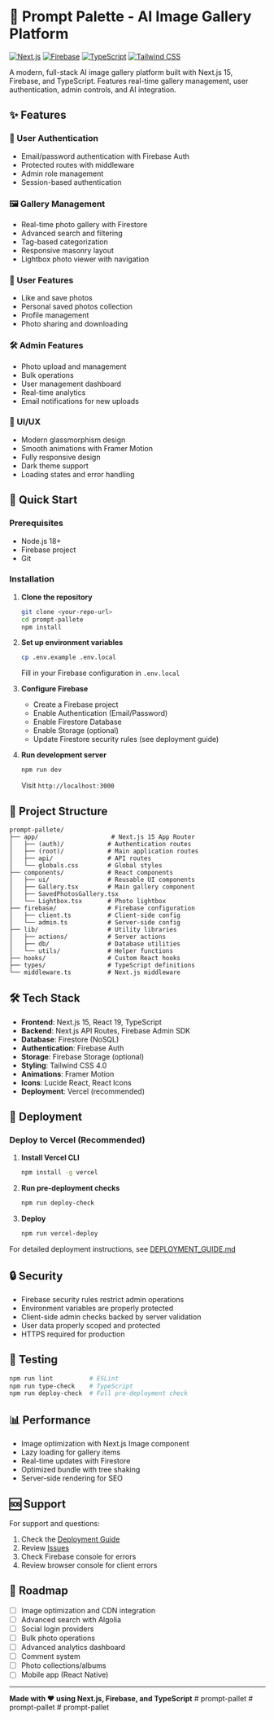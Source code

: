 # 🎨 Prompt Palette - AI Image Gallery Platform

[![Next.js](https://img.shields.io/badge/Next.js-15.3.4-black)](https://nextjs.org/)
[![Firebase](https://img.shields.io/badge/Firebase-11.10.0-orange)](https://firebase.google.com/)
[![TypeScript](https://img.shields.io/badge/TypeScript-5.0-blue)](https://www.typescriptlang.org/)
[![Tailwind CSS](https://img.shields.io/badge/Tailwind%20CSS-4.0-teal)](https://tailwindcss.com/)

A modern, full-stack AI image gallery platform built with Next.js 15, Firebase, and TypeScript. Features real-time gallery management, user authentication, admin controls, and AI integration.

## ✨ Features

### 🔐 User Authentication
- Email/password authentication with Firebase Auth
- Protected routes with middleware
- Admin role management
- Session-based authentication

### 🖼️ Gallery Management
- Real-time photo gallery with Firestore
- Advanced search and filtering
- Tag-based categorization
- Responsive masonry layout
- Lightbox photo viewer with navigation

### 👤 User Features
- Like and save photos
- Personal saved photos collection
- Profile management
- Photo sharing and downloading

### 🛠️ Admin Features
- Photo upload and management
- Bulk operations
- User management dashboard
- Real-time analytics
- Email notifications for new uploads

### 🎨 UI/UX
- Modern glassmorphism design
- Smooth animations with Framer Motion
- Fully responsive design
- Dark theme support
- Loading states and error handling

## 🚀 Quick Start

### Prerequisites
- Node.js 18+ 
- Firebase project
- Git

### Installation

1. **Clone the repository**
   ```bash
   git clone <your-repo-url>
   cd prompt-pallete
   npm install
   ```

2. **Set up environment variables**
   ```bash
   cp .env.example .env.local
   ```
   Fill in your Firebase configuration in `.env.local`

3. **Configure Firebase**
   - Create a Firebase project
   - Enable Authentication (Email/Password)
   - Enable Firestore Database
   - Enable Storage (optional)
   - Update Firestore security rules (see deployment guide)

4. **Run development server**
   ```bash
   npm run dev
   ```
   Visit `http://localhost:3000`

## 📁 Project Structure

```
prompt-pallete/
├── app/                    # Next.js 15 App Router
│   ├── (auth)/            # Authentication routes
│   ├── (root)/            # Main application routes
│   ├── api/               # API routes
│   └── globals.css        # Global styles
├── components/            # React components
│   ├── ui/                # Reusable UI components
│   ├── Gallery.tsx        # Main gallery component
│   ├── SavedPhotosGallery.tsx
│   └── Lightbox.tsx       # Photo lightbox
├── firebase/              # Firebase configuration
│   ├── client.ts          # Client-side config
│   └── admin.ts           # Server-side config
├── lib/                   # Utility libraries
│   ├── actions/           # Server actions
│   ├── db/                # Database utilities
│   └── utils/             # Helper functions
├── hooks/                 # Custom React hooks
├── types/                 # TypeScript definitions
└── middleware.ts          # Next.js middleware
```

## 🛠️ Tech Stack

- **Frontend**: Next.js 15, React 19, TypeScript
- **Backend**: Next.js API Routes, Firebase Admin SDK
- **Database**: Firestore (NoSQL)
- **Authentication**: Firebase Auth
- **Storage**: Firebase Storage (optional)
- **Styling**: Tailwind CSS 4.0
- **Animations**: Framer Motion
- **Icons**: Lucide React, React Icons
- **Deployment**: Vercel (recommended)

## 🚀 Deployment

### Deploy to Vercel (Recommended)

1. **Install Vercel CLI**
   ```bash
   npm install -g vercel
   ```

2. **Run pre-deployment checks**
   ```bash
   npm run deploy-check
   ```

3. **Deploy**
   ```bash
   npm run vercel-deploy
   ```

For detailed deployment instructions, see [DEPLOYMENT_GUIDE.md](DEPLOYMENT_GUIDE.md)

## 🔒 Security

- Firebase security rules restrict admin operations
- Environment variables are properly protected
- Client-side admin checks backed by server validation
- User data properly scoped and protected
- HTTPS required for production

## 🧪 Testing

```bash
npm run lint          # ESLint
npm run type-check    # TypeScript
npm run deploy-check  # Full pre-deployment check
```

## 📊 Performance

- Image optimization with Next.js Image component
- Lazy loading for gallery items
- Real-time updates with Firestore
- Optimized bundle with tree shaking
- Server-side rendering for SEO

## 🆘 Support

For support and questions:
1. Check the [Deployment Guide](DEPLOYMENT_GUIDE.md)
2. Review [Issues](../../issues)
3. Check Firebase console for errors
4. Review browser console for client errors

## 🎯 Roadmap

- [ ] Image optimization and CDN integration
- [ ] Advanced search with Algolia
- [ ] Social login providers
- [ ] Bulk photo operations
- [ ] Advanced analytics dashboard
- [ ] Comment system
- [ ] Photo collections/albums
- [ ] Mobile app (React Native)

---

**Made with ❤️ using Next.js, Firebase, and TypeScript**
#   p r o m p t - p a l l e t  
 #   p r o m p t - p a l l e t  
 #   p r o m p t - p a l l e t  
 